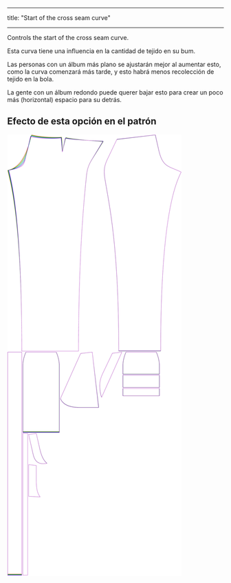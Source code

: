 - - -
title: "Start of the cross seam curve"
- - -

Controls the start of the cross seam curve.

<Note>

Esta curva tiene una influencia en la cantidad de tejido en su bum.

Las personas con un álbum más plano se ajustarán mejor al aumentar esto, como la curva comenzará más tarde,
y esto habrá menos recolección de tejido en la bola.

La gente con un álbum redondo puede querer bajar esto para crear un poco más (horizontal) espacio para su detrás.

</Note>

## Efecto de esta opción en el patrón

![This image shows the effect of this option by superimposing several variants that have a different value for this option](charlie_crossseamcurvestart_sample.svg "Effect of this option on the pattern")
